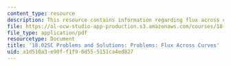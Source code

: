 ```yaml
---
content_type: resource
description: This resource contains information regarding flux across curves.
file: https://ol-ocw-studio-app-production.s3.amazonaws.com/courses/18-02sc-multivariable-calculus-fall-2010/a1d510a3e90ff1f96d555151ca4ed827_MIT18_02SC_pb_69_comb.pdf
file_type: application/pdf
resourcetype: Document
title: '18.02SC Problems and Solutions: Problems: Flux Across Curves'
uid: a1d510a3-e90f-f1f9-6d55-5151ca4ed827
---
```

